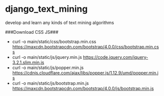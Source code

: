 # django_text_mining
 develop and learn any kinds of text mining algorithms

 ###Download CSS JS###
* curl -o main/static/css/bootstrap.min.css https://maxcdn.bootstrapcdn.com/bootstrap/4.0.0/css/bootstrap.min.css
* curl -o main/static/js/jquery.min.js https://code.jquery.com/jquery-3.2.1.slim.min.js
* curl -o main/static/js/popper.min.js https://cdnjs.cloudflare.com/ajax/libs/popper.js/1.12.9/umd/popper.min.js
* curl -o main/static/js/bootstrap.min.js https://maxcdn.bootstrapcdn.com/bootstrap/4.0.0/js/bootstrap.min.js